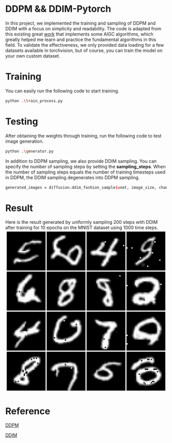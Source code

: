 # DDPM && DDIM-Pytorch
In this project, we implemented the training and sampling of DDPM and DDIM with a focus on simplicity and readability. The code is adapted from this existing great [work](https://github.com/xiaohu2015/nngen) that implements some AIGC algorithms, which greatly helped me learn and practice the fundamental algorithms in this field. To validate the effectiveness, we only provided data loading for a few datasets available in torchvision, but of course, you can train the model on your own custom dataset.
# Training
You can easily run the following code to start training.
```sh
python .\train_process.py  
```
# Testing
After obtaining the weights through training, run the following code to test image generation.
```sh
python .\generator.py        
```

In addition to DDPM sampling, we also provide DDIM sampling. You can specify the number of sampling steps by setting the **sampling_steps**. When the number of sampling steps equals the number of training timesteps used in DDPM, the DDIM sampling degenerates into DDPM sampling.
```sh
generated_images = diffusion.ddim_fashion_sample(unet, image_size, channels, batch_size=16, sampling_steps=100)
```
# Result
Here is the result generated by uniformly sampling 200 steps with DDIM after training for 10 epochs on the MNIST dataset using 1000 time steps.
![generating results](assets/output.png)
# Reference
[DDPM](https://arxiv.org/pdf/2006.11239)

[DDIM](https://arxiv.org/pdf/2010.02502)
